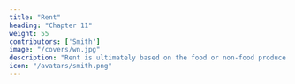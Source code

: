```yaml
---
title: "Rent"
heading: "Chapter 11"
weight: 55
contributors: ['Smith']
image: "/covers/wn.jpg"
description: "Rent is ultimately based on the food or non-food produce of the Land"
icon: "/avatars/smith.png"
---
```

